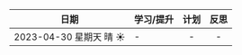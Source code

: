 |          日期          | 学习/提升                                                                                      | 计划  | 反思  |
|:--------------------:|:-------------------------------------------------------------------------------------------|:---:|:---:|
| 2023-04-30 星期天 晴 ☀️  | -                                                                                          |  -  |  -  | |  -  |  -  |
